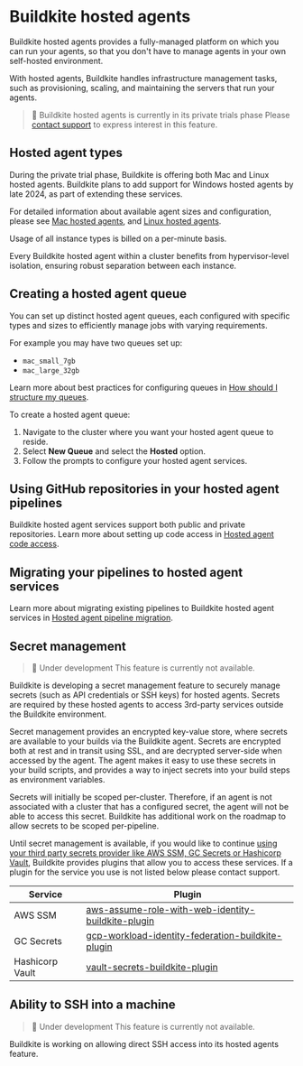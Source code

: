 # Buildkite hosted agents

Buildkite hosted agents provides a fully-managed platform on which you can run your agents, so that you don't have to manage agents in your own self-hosted environment.

With hosted agents, Buildkite handles infrastructure management tasks, such as provisioning, scaling, and maintaining the servers that run your agents.

> 📘 Buildkite hosted agents is currently in its private trials phase
> Please [contact support](https://buildkite.com/support) to express interest in this feature.

## Hosted agent types

During the private trial phase, Buildkite is offering both Mac and Linux hosted agents. Buildkite plans to add support for Windows hosted agents by late 2024, as part of extending these services.

For detailed information about available agent sizes and configuration, please see [Mac hosted agents](/docs/pipelines/hosted-agents/mac), and [Linux hosted agents](/docs/pipelines/hosted-agents/linux).

Usage of all instance types is billed on a per-minute basis.

Every Buildkite hosted agent within a cluster benefits from hypervisor-level isolation, ensuring robust separation between each instance.

## Creating a hosted agent queue

You can set up distinct hosted agent queues, each configured with specific types and sizes to efficiently manage jobs with varying requirements.

For example you may have two queues set up:

* `mac_small_7gb`
* `mac_large_32gb`

Learn more about best practices for configuring queues in [How should I structure my queues](/docs/clusters/overview#clusters-and-queues-best-practices-how-should-i-structure-my-queues).

To create a hosted agent queue:

1. Navigate to the cluster where you want your hosted agent queue to reside.
1. Select **New Queue** and select the **Hosted** option.
1. Follow the prompts to configure your hosted agent services.

## Using GitHub repositories in your hosted agent pipelines

Buildkite hosted agent services support both public and private repositories. Learn more about setting up code access in [Hosted agent code access](/docs/pipelines/hosted-agents/code-access).

## Migrating your pipelines to hosted agent services

Learn more about migrating existing pipelines to Buildkite hosted agent services in [Hosted agent pipeline migration](/docs/pipelines/hosted-agents/pipeline-migration).

## Secret management

> 🚧 Under development
> This feature is currently not available.

Buildkite is developing a secret management feature to securely manage secrets (such as API credentials or SSH keys) for hosted agents. Secrets are required by these hosted agents to access 3rd-party services outside the Buildkite environment.

Secret management provides an encrypted key-value store, where secrets are available to your builds via the Buildkite agent. Secrets are encrypted both at rest and in transit using SSL, and are decrypted server-side when accessed by the agent. The agent makes it easy to use these secrets in your build scripts, and provides a way to inject secrets into your build steps as environment variables.

Secrets will initially be scoped per-cluster. Therefore, if an agent is not associated with a cluster that has a configured secret, the agent will not be able to access this secret. Buildkite has additional work on the roadmap to allow secrets to be scoped per-pipeline.

Until secret management is available, if you would like to continue [using your third party secrets provider like AWS SSM, GC Secrets or Hashicorp Vault](/docs/pipelines/security/managing-secrets), Buildkite provides plugins that allow you to access these services. If a plugin for the service you use is not listed below please contact support.

<table>
    <thead>
        <tr><th>Service</th><th>Plugin</th></tr>
    </thead>
    <tbody>
        <tr><td>AWS SSM</td><td><a href="https://github.com/buildkite-plugins/aws-assume-role-with-web-identity-buildkite-plugin">aws-assume-role-with-web-identity-buildkite-plugin</a></td></tr>
        <tr><td>GC Secrets</td><td><a href="https://github.com/buildkite-plugins/gcp-workload-identity-federation-buildkite-plugin">gcp-workload-identity-federation-buildkite-plugin</a></td></tr>
        <tr><td>Hashicorp Vault</td><td><a href="https://github.com/buildkite-plugins/vault-secrets-buildkite-plugin">vault-secrets-buildkite-plugin</a></td></tr>
    </tbody>
</table>

## Ability to SSH into a machine

> 🚧 Under development
> This feature is currently not available.

Buildkite is working on allowing direct SSH access into its hosted agents feature.
